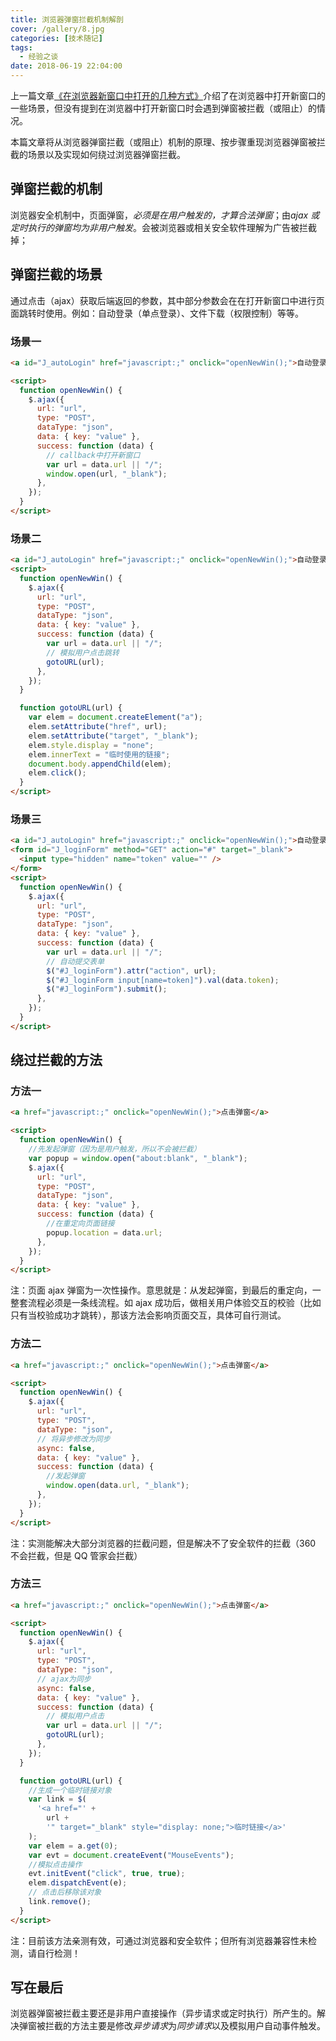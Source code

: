```yaml
---
title: 浏览器弹窗拦截机制解剖
cover: /gallery/8.jpg
categories: [技术随记]
tags:
  - 经验之谈
date: 2018-06-19 22:04:00
---
```


上一篇文章[《在浏览器新窗口中打开的几种方式》](/blog/open-a-new-window-in-the-browser/)介绍了在浏览器中打开新窗口的一些场景，但没有提到在浏览器中打开新窗口时会遇到弹窗被拦截（或阻止）的情况。

本篇文章将从浏览器弹窗拦截（或阻止）机制的原理、按步骤重现浏览器弹窗被拦截的场景以及实现如何绕过浏览器弹窗拦截。

## 弹窗拦截的机制

浏览器安全机制中，页面弹窗，_必须是在用户触发的，才算合法弹窗_；由*ajax 或定时执行的弹窗均为非用户触发*。会被浏览器或相关安全软件理解为广告被拦截掉；

## 弹窗拦截的场景

通过点击（ajax）获取后端返回的参数，其中部分参数会在在打开新窗口中进行页面跳转时使用。例如：自动登录（单点登录）、文件下载（权限控制）等等。

<!--more-->

### 场景一

```html
<a id="J_autoLogin" href="javascript:;" onclick="openNewWin();">自动登录</a>

<script>
  function openNewWin() {
    $.ajax({
      url: "url",
      type: "POST",
      dataType: "json",
      data: { key: "value" },
      success: function (data) {
        // callback中打开新窗口
        var url = data.url || "/";
        window.open(url, "_blank");
      },
    });
  }
</script>
```

### 场景二

```html
<a id="J_autoLogin" href="javascript:;" onclick="openNewWin();">自动登录</a>
<script>
  function openNewWin() {
    $.ajax({
      url: "url",
      type: "POST",
      dataType: "json",
      data: { key: "value" },
      success: function (data) {
        var url = data.url || "/";
        // 模拟用户点击跳转
        gotoURL(url);
      },
    });
  }

  function gotoURL(url) {
    var elem = document.createElement("a");
    elem.setAttribute("href", url);
    elem.setAttribute("target", "_blank");
    elem.style.display = "none";
    elem.innerText = "临时使用的链接";
    document.body.appendChild(elem);
    elem.click();
  }
</script>
```

### 场景三

```html
<a id="J_autoLogin" href="javascript:;" onclick="openNewWin();">自动登录</a>
<form id="J_loginForm" method="GET" action="#" target="_blank">
  <input type="hidden" name="token" value="" />
</form>
<script>
  function openNewWin() {
    $.ajax({
      url: "url",
      type: "POST",
      dataType: "json",
      data: { key: "value" },
      success: function (data) {
        var url = data.url || "/";
        // 自动提交表单
        $("#J_loginForm").attr("action", url);
        $("#J_loginForm input[name=token]").val(data.token);
        $("#J_loginForm").submit();
      },
    });
  }
</script>
```

## 绕过拦截的方法

### 方法一

```html
<a href="javascript:;" onclick="openNewWin();">点击弹窗</a>

<script>
  function openNewWin() {
    //先发起弹窗（因为是用户触发，所以不会被拦截）
    var popup = window.open("about:blank", "_blank");
    $.ajax({
      url: "url",
      type: "POST",
      dataType: "json",
      data: { key: "value" },
      success: function (data) {
        //在重定向页面链接
        popup.location = data.url;
      },
    });
  }
</script>
```

注：页面 ajax 弹窗为一次性操作。意思就是：从发起弹窗，到最后的重定向，一整套流程必须是一条线流程。如 ajax 成功后，做相关用户体验交互的校验（比如只有当校验成功才跳转），那该方法会影响页面交互，具体可自行测试。

### 方法二

```html
<a href="javascript:;" onclick="openNewWin();">点击弹窗</a>

<script>
  function openNewWin() {
    $.ajax({
      url: "url",
      type: "POST",
      dataType: "json",
      // 将异步修改为同步
      async: false,
      data: { key: "value" },
      success: function (data) {
        //发起弹窗
        window.open(data.url, "_blank");
      },
    });
  }
</script>
```

注：实测能解决大部分浏览器的拦截问题，但是解决不了安全软件的拦截（360 不会拦截，但是 QQ 管家会拦截）

### 方法三

```html
<a href="javascript:;" onclick="openNewWin();">点击弹窗</a>

<script>
  function openNewWin() {
    $.ajax({
      url: "url",
      type: "POST",
      dataType: "json",
      // ajax为同步
      async: false,
      data: { key: "value" },
      success: function (data) {
        // 模拟用户点击
        var url = data.url || "/";
        gotoURL(url);
      },
    });
  }

  function gotoURL(url) {
    //生成一个临时链接对象
    var link = $(
      '<a href="' +
        url +
        '" target="_blank" style="display: none;">临时链接</a>'
    );
    var elem = a.get(0);
    var evt = document.createEvent("MouseEvents");
    //模拟点击操作
    evt.initEvent("click", true, true);
    elem.dispatchEvent(e);
    // 点击后移除该对象
    link.remove();
  }
</script>
```

注：目前该方法亲测有效，可通过浏览器和安全软件；但所有浏览器兼容性未检测，请自行检测！

## 写在最后

浏览器弹窗被拦截主要还是非用户直接操作（异步请求或定时执行）所产生的。解决弹窗被拦截的方法主要是修改*异步请求*为*同步请求*以及模拟用户自动事件触发。
